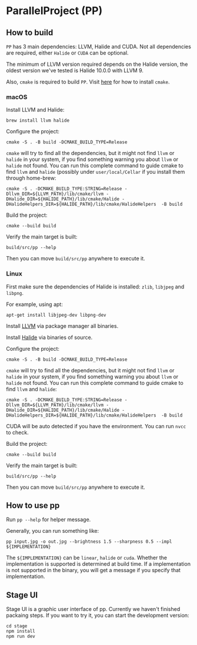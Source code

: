 # ParallelProject (PP)


## How to build

`PP` has 3 main dependencies: LLVM, Halide and CUDA. Not all dependencies are required, either `Halide` or `CUDA` can be optional.

The minimum of LLVM version required depends on the Halide version, the oldest version we've tested is Halide 10.0.0 with LLVM 9.

Also, `cmake` is required to build `PP`. Visit [here](https://cmake.org/download/) for how to install `cmake`.

### macOS

Install LLVM and Halide:

```shell
brew install llvm halide
```

Configure the project:

```shell
cmake -S . -B build -DCMAKE_BUILD_TYPE=Release
```

`cmake` will try to find all the dependencies, but it might not find `llvm` or `halide` in your system, if you find something warning you about `llvm` or `halide` not found. You can run this complete command to guide cmake to find `llvm` and `halide` (possibly under `user/local/Cellar` if you install them through home-brew:

```shell
cmake -S . -DCMAKE_BUILD_TYPE:STRING=Release -Dllvm_DIR=${LLVM_PATH}/lib/cmake/llvm -DHalide_DIR=${HALIDE_PATH}/lib/cmake/Halide -DHalideHelpers_DIR=${HALIDE_PATH}/lib/cmake/HalideHelpers  -B build
```

Build the project:

```shell
cmake --build build
```

Verify the main target is built:

```
build/src/pp --help
```

Then you can move `build/src/pp` anywhere to execute it.



### Linux

First make sure the dependencies of Halide is installed: `zlib`, `libjpeg` and `libpng`. 

For example, using apt:

```shell
apt-get install libjpeg-dev libpng-dev
```

Install [LLVM](https://llvm.org/) via package manager all binaries. 

Install [Halide](https://halide-lang.org/) via binaries of source.

Configure the project:

```shell
cmake -S . -B build -DCMAKE_BUILD_TYPE=Release
```

`cmake` will try to find all the dependencies, but it might not find `llvm` or `halide` in your system, if you find something warning you about `llvm` or `halide` not found. You can run this complete command to guide cmake to find `llvm` and `halide`:

```shell
cmake -S . -DCMAKE_BUILD_TYPE:STRING=Release -Dllvm_DIR=${LLVM_PATH}/lib/cmake/llvm -DHalide_DIR=${HALIDE_PATH}/lib/cmake/Halide -DHalideHelpers_DIR=${HALIDE_PATH}/lib/cmake/HalideHelpers  -B build
```

CUDA will be auto detected if you have the environment. You can run `nvcc` to check. 

Build the project:

```shell
cmake --build build
```

Verify the main target is built:

```
build/src/pp --help
```

Then you can move `build/src/pp` anywhere to execute it.

## How to use pp

Run `pp --help` for helper message.

Generally, you can run something like:

```shell
pp input.jpg -o out.jpg --brightness 1.5 --sharpness 0.5 --impl ${IMPLEMENTATION}
```

The `${IMPLEMENTATION}` can be `linear`, `halide` or `cuda`. Whether the implementation is supported is determined at build time. If a implementation is not supported in the binary, you will get a message if you specify that implementation. 

## Stage UI

Stage UI is a graphic user interface of pp. Currently we haven't finished packaing steps. If you want to try it, you can start the development version:

```shell
cd stage
npm install
npm run dev
```

